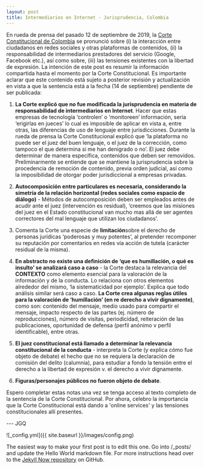 ```yaml
---
layout: post
title: Intermediarios en Internet - Jurisprudencia, Colombia
---
```


En rueda de prensa del pasado 12 de septiembre de 2019, la [Corte Constitucional de Colombia](https://www.facebook.com/corteconstitucionaldecolombia/videos/500870387391448/UzpfSTY3MDA5NTcyMzoxMDE2MjY3MTkyODM5NTcyNA/?__xts__[0]=68.ARCHreSLi44A8lGUPwA06lNdZyyByQ8sg20xPZRRKnfb-6j_XMRqFHrHawYn0RAmyUXoMGNI9e8KZCts4Yit0oubcSHRs8zgBKsSu6SeJmSkkR57iMg0dzACG4Todnr7XQy5coZOSjX_xJIPGip4udstgt7FWQEuI2JeLV6MbdZAI7ly664ORU8LHZY0XP-xXRJCsaDKydkFXSUSArQDZyS5h9ncTDfIdf7kn4mgi-XU2QHRwRBwuAFsCyqoHgBFba45RGuOvyATDPUgNLyl-hSD4-GfCdo-ul1L2wHo77J8i6dqmnPpQHWrMaHh7Hfk_u5MG_Aoaa-6be5b9lq83W7KsV2CZg&__tn__=K-R) se pronunció sobre (i) la interacción entre ciudadanos en redes sociales y otras plataformas de contenidos, (ii) la responsabilidad de intermediarios prestadores del servicio (Google, Facebook etc.), así como sobre, (iii) las tensiones existentes con la libertad de expresión. La intención de este post es resumir la información compartida hasta el momento por la Corte Constitucional. Es importante aclarar que este contenido está sujeto a posterior revisión y actualización en vista a que la sentencia está a la fecha (14 de septiembre) pendiente de ser publicada:

1. **La Corte explicó que no fue modificada la jurisprudencia en materia de responsabilidad de intermediarios en Internet**. Hacer que estas empresas de tecnología ‘controlen’ o ‘monitoreen’ información, sería ‘erigirlas en jueces’ lo cual es imposible de aplicar en vista a, entre otras, las diferencias de uso de lenguaje entre jurisdicciones. Durante la rueda de prensa la Corte Constitucional explicó que ‘la plataforma no puede ser el juez del buen lenguaje, o el juez de la corrección, como tampoco el que determina si me han denigrado o no’. El juez debe determinar de manera específica, contenidos que deben ser removidos. Preliminarmente se entiende que se mantiene la jurisprudencia sobre la procedencia de remoción de contenido, previa orden judicial, así como la imposibilidad de otorgar poder jurisdiccional a empresas privadas.


2. **Autocomposición entre particulares es necesaria, considerando la simetría de la relación horizontal (redes sociales como espacio de diálogo)** - Métodos de autocomposición deben ser empleados antes de acudir ante el juez (intervención es residual), ‘creemos que las misiones del juez en el Estado constitucional van mucho mas allá de ser agentes correctores del mal lenguaje que utilizan los ciudadanos’.

3. Comenta la Corte una especie de **limitación**sobre el derecho de personas jurídicas ‘poderosas y muy potentes’, al pretender recomponer su reputación por comentarios en redes vía acción de tutela (carácter residual de la misma).

4. **En abstracto no existe una definición de ‘que es humillación, o qué es insulto’ se analizará caso a caso** - la Corte destaca la relevancia del **CONTEXTO** como elemento esencial para la valoración de la información y de la conducta. Lo relaciona con otros elementos alrededor del mismo, ‘la sistematicidad por ejemplo’. Explica que todo análisis similar será caso a caso. **La Corte crea algunas reglas útiles para la valoración de ‘humillación’ (en re derecho a vivir dignamente)**, como son: contenido del mensaje, medio usado para compartir el mensaje, impacto respecto de las partes (ej. número de reproducciones), número de visitas, periodicidad, reiteración de las publicaciones, oportunidad de defensa (perfil anónimo v perfil identificable), entre otras.
 
5. **El juez constitucional está llamado a determinar la relevancia constitucional de la conducta** - interpreta la Corte (y explica cómo fue objeto de debate) el hecho que no se requiera la declaración de comisión del delito (calumnia), para estudiar a fondo la tensión entre el derecho a la libertad de expresión v. el derecho a vivir dignamente.
 
6. **Figuras/personajes públicos no fueron objeto de debate**.


Espero completar estas notas una vez se tenga acceso al texto completo de la sentencia de la Corte Constitucional. Por ahora, celebro la importancia que la Corte Constitucional está dando a 'online services' y las tensiones constitucionales allí presentes.

--- JGQ

![_config.yml]({{ site.baseurl }}/images/config.png)

The easiest way to make your first post is to edit this one. Go into /_posts/ and update the Hello World markdown file. For more instructions head over to the [Jekyll Now repository](https://github.com/barryclark/jekyll-now) on GitHub.
